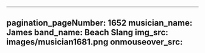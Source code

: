 ------
pagination_pageNumber: 1652
musician_name: James
band_name: Beach Slang
img_src: images/musician1681.png
onmouseover_src: 
------